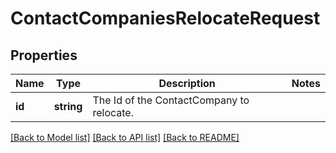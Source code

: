# ContactCompaniesRelocateRequest

## Properties
Name | Type | Description | Notes
------------ | ------------- | ------------- | -------------
**id** | **string** | The Id of the ContactCompany to relocate. | 

[[Back to Model list]](../README.md#documentation-for-models) [[Back to API list]](../README.md#documentation-for-api-endpoints) [[Back to README]](../README.md)


